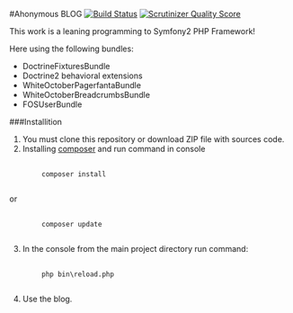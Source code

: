 #Ahonymous BLOG
[![Build Status](https://travis-ci.org/ahonymous/blog.png?branch=blog)](https://travis-ci.org/ahonymous/blog)
[![Scrutinizer Quality Score](https://scrutinizer-ci.com/g/ahonymous/blog/badges/quality-score.png?s=83c62fa9c4a79643d1f97a7c016abc5fe2e950e6)](https://scrutinizer-ci.com/g/ahonymous/blog/)

This work is a leaning programming to Symfony2 PHP Framework!

Here using the following bundles:

* DoctrineFixturesBundle
* Doctrine2 behavioral extensions
* WhiteOctoberPagerfantaBundle
* WhiteOctoberBreadcrumbsBundle
* FOSUserBundle

###Installition

1. You must clone this repository or download ZIP file with sources code.
2. Installing [composer](https://getcomposer.org/doc/00-intro.md#installation-nix) and run command in console
<pre>
    <code>
        composer install
    </code>
</pre>
or
<pre>
    <code>
        composer update
    </code>
</pre>
3. In the console from the main project directory run command:
<pre>
    <code>
        php bin\reload.php
    </code>
</pre>

4. Use the blog.





